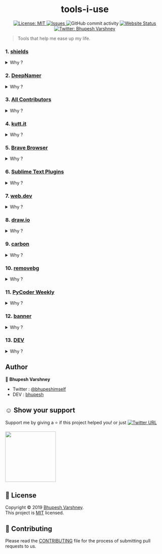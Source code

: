 <h1 align="center">tools-i-use</h1>
<p align="center">
<!--  <img src="" />-->
  <a href="https://github.com/Bhupesh-V/tools-i-use/blob/master/LICENSE">
    <img alt="License: MIT" src="https://img.shields.io/github/license/Bhupesh-V/tools-i-use" target="_blank" />
  </a>
  <a href="https://github.com/Bhupesh-V/tools-i-use/issues">
    <img alt="Issues" src="https://img.shields.io/github/issues/Bhupesh-V/tools-i-use?color=blueviolet" />
  </a>
  <img alt="GitHub commit activity" src="https://img.shields.io/github/commit-activity/m/Bhupesh-V/tools-i-use">
  <a href="https://bhupesh.codes/tools-i-use/">
    <img alt="Website Status" src="https://img.shields.io/website?down_color=red&down_message=offline&up_color=orange&up_message=online&url=https%3A%2F%2Fbhupesh.codes%2Ftools-i-use%2F" />
  </a>
  <a href="https://twitter.com/bhupeshimself">
    <img alt="Twitter: Bhupesh Varshney" src="https://img.shields.io/twitter/follow/bhupeshimself.svg?style=social" target="_blank" />
  </a>
</p>

> Tools that help me ease up my life.


### 1. [shields](https://shields.io/)
<details><summary>Why ?</summary>
  <blockquote>For generating nice badges for my repositories</blockquote>
</details>

### 2. [DeepNamer](https://deepnamer.com/)
<details><summary>Why ?</summary>
  <blockquote>For getting ideas on naming my projects/tools</blockquote>
</details>

### 3. [All Contributors](https://allcontributors.org/)
<details><summary>Why ?</summary>
  <blockquote>For appreciating people who contribute to my repositories</blockquote>
</details>

### 4. [kutt.it](https://kutt.it/)
<details><summary>Why ?</summary>
  <blockquote>For shortening my Links (sometimes)</blockquote>
</details>

### 5. [Brave Browser](https://brave.com/)
<details><summary>Why ?</summary>
  <blockquote>For making my internet experience better</blockquote>
</details>

### 6. [Sublime Text Plugins]()
<details><summary>Why ?</summary>
  <blockquote>that's no question, plugins are great</blockquote>
  <ol>
    <li><a href="https://packagecontrol.io/packages/HTMLBeautify">HTMLBeautify</a></li>
    <li><a href="https://packagecontrol.io/packages/MarkdownLivePreview">Markdown​Live​Preview</a></li>
    <li><a href="https://packagecontrol.io/packages/Python%20PEP8%20Autoformat">Python PEP8 Autoformat</a></li>
    <li><a href="https://packagecontrol.io/packages/WordCount">Word​Count</a></li>
    <li><a href="https://packagecontrol.io/packages/GithubEmoji">Github​Emoji</a></li>
    <li><a href="https://packagecontrol.io/packages/JavaScript%20Completions">Java​Script Completions</a></li>
    <li><a href="https://packagecontrol.io/packages/BracketHighlighter">Bracket​Highlighter</a></li>
    <li><a href="https://packagecontrol.io/packages/GitGutter">Git​Gutter</a></li>
  </ol>
</details>

### 7. [web.dev](https://web.dev/)
<details><summary>Why ?</summary>
  <blockquote>For testing my web apps</blockquote>
</details>

### 8. [draw.io](https://www.draw.io/)
<details><summary>Why ?</summary>
  <blockquote>For making complex diagrams for my projects(flowchart etc.)</blockquote>
</details>

### 9. [carbon](https://carbon.now.sh/)
<details><summary>Why ?</summary>
  <blockquote>For making beautiful 💅 code images (sometimes)</blockquote>
</details>

### 10. [removebg](https://www.remove.bg/)
<details><summary>Why ?</summary>
  <blockquote>I am not good with photoshop 😛</blockquote>
</details>

### 11. [PyCoder Weekly](https://pycoders.com/)
<details><summary>Why ?</summary>
  <blockquote>For staying updated with 🐍 ecosystem</blockquote>
</details>

### 12. [banner](https://liyasthomas.github.io/banner/)
<details><summary>Why ?</summary>
  <blockquote>For creating quick banners (sometimes)</blockquote>
</details>

### 13. [DEV](https://dev.to)
<details><summary>Why ?</summary>
  <blockquote>My daily social by & for developers, also for blogging (a lot)</blockquote>
</details>

## Author

👤 **Bhupesh Varshney**

- Twitter : [@bhupeshimself](https://twitter.com/bhupeshimself)
- DEV : [bhupesh](https://dev.to/bhupesh)


## ☺️ Show your support

Support me by giving a ⭐️ if this project helped you! or just [![Twitter URL](https://img.shields.io/twitter/url?style=social&url=https%3A%2F%2Fgithub.com%2FBhupesh-V%2Ftools-i-use%2F)](https://twitter.com/intent/tweet?url=https://github.com/Bhupesh-V/tools-i-use&text=tools-i-use%20via%20@bhupeshimself)

<a href="https://www.patreon.com/bhupesh">
  <img src="https://c5.patreon.com/external/logo/become_a_patron_button@2x.png" width="160">
</a>

## 📝 License

Copyright © 2019 [Bhupesh Varshney](https://github.com/Bhupesh-V).<br />
This project is [MIT](https://github.com/Bhupesh-V/tools-i-use/blob/master/LICENSE) licensed.

## 👋 Contributing

Please read the [CONTRIBUTING](CONTRIBUTING.md) file for the process of submitting pull requests to us.
